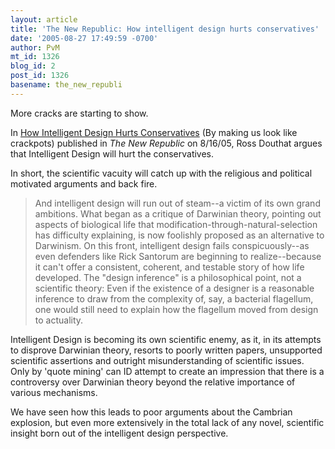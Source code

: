 ```yaml
---
layout: article
title: 'The New Republic: How intelligent design hurts conservatives'
date: '2005-08-27 17:49:59 -0700'
author: PvM
mt_id: 1326
blog_id: 2
post_id: 1326
basename: the_new_republi
---
```

More cracks are starting to show.

In [How Intelligent Design Hurts Conservatives](http://www.freerepublic.com/focus/f-news/1466277/posts) (By making us look like crackpots) published in _The New Republic_ on 8/16/05, Ross Douthat argues that Intelligent Design will hurt the conservatives.

In short, the scientific vacuity will catch up with the religious and political motivated arguments and back fire.

> And intelligent design will run out of steam--a victim of its own grand ambitions. What began as a critique of Darwinian theory, pointing out aspects of biological life that modification-through-natural-selection has difficulty explaining, is now foolishly proposed as an alternative to Darwinism. On this front, intelligent design fails conspicuously--as even defenders like Rick Santorum are beginning to realize--because it can't offer a consistent, coherent, and testable story of how life developed. The "design inference" is a philosophical point, not a scientific theory: Even if the existence of a designer is a reasonable inference to draw from the complexity of, say, a bacterial flagellum, one would still need to explain how the flagellum moved from design to actuality.

Intelligent Design is becoming its own scientific enemy, as it, in its attempts to disprove Darwinian theory, resorts to poorly written papers, unsupported scientific assertions and outright misunderstanding of scientific issues.
Only by 'quote mining' can ID attempt to create an impression that there is a controversy over Darwinian theory beyond the relative importance of various mechanisms.

We have seen how this leads to poor arguments about the Cambrian explosion, but even more extensively in the total lack of any novel, scientific insight born out of the intelligent design perspective.
